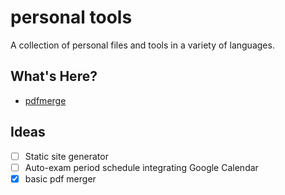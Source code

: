 # personal tools

A collection of personal files and tools in a variety of languages.

## What's Here?
- [pdfmerge](https://github.com/jzpero/personaltools/tree/master/pdfmerge)

## Ideas
- [ ] Static site generator
- [ ] Auto-exam period schedule integrating Google Calendar 
- [x] basic pdf merger
